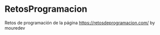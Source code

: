 # RetosProgramacion
Retos de programación de la página https://retosdeprogramacion.com/ by mouredev
